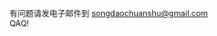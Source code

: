 <!--
 * @Descripttion: 
 * @version: 
 * @Author: 松岛川树
 * @Date: 2021-08-13 16:05:42
 * @LastEditors: 松岛川树
 * @LastEditTime: 2021-08-13 17:28:34
 * @FilePath: \cnblogs-pink\docs\guide\contact.md
-->
 有问题请发电子邮件到 songdaochuanshu@gmail.com
 <br />
  QAQ!
